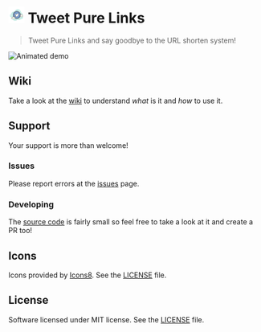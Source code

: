 ![](/icons/icon-32.png) Tweet Pure Links
=

> Tweet Pure Links and say goodbye to the URL shorten system!

![Animated demo](https://raw.githubusercontent.com/luciomartinez/fix-twitter-links/main/demo.gif)

## Wiki

Take a look at the [wiki](https://github.com/luciomartinez/tweet-pure-links/wiki) to understand _what_ is it and _how_ to use it.

## Support

Your support is more than welcome!

### Issues

Please report errors at the [issues](https://github.com/luciomartinez/tweet-pure-links/issues) page.

### Developing

The [source code](/user-script/tweet-pure-links.user.js) is fairly small so feel free to take a look at it and create a PR too!

## Icons

Icons provided by [Icons8](https://icons8.com). See the [LICENSE](/icons/LICENSE) file.

## License

Software licensed under MIT license. See the [LICENSE](/LICENSE) file.

